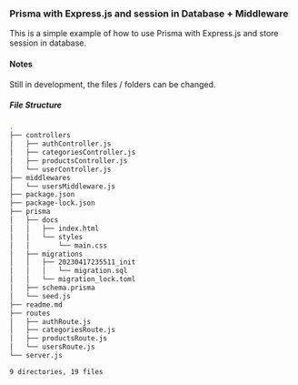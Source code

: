### Prisma with Express.js and session in Database + Middleware

This is a simple example of how to use Prisma with Express.js and store session in database.

#### Notes

Still in development, the files / folders can be changed.

##### File Structure

```bash
.
├── controllers
│   ├── authController.js
│   ├── categoriesController.js
│   ├── productsController.js
│   └── userController.js
├── middlewares
│   └── usersMiddleware.js
├── package.json
├── package-lock.json
├── prisma
│   ├── docs
│   │   ├── index.html
│   │   └── styles
│   │       └── main.css
│   ├── migrations
│   │   ├── 20230417235511_init
│   │   │   └── migration.sql
│   │   └── migration_lock.toml
│   ├── schema.prisma
│   └── seed.js
├── readme.md
├── routes
│   ├── authRoute.js
│   ├── categoriesRoute.js
│   ├── productsRoute.js
│   └── usersRoute.js
└── server.js

9 directories, 19 files
```
